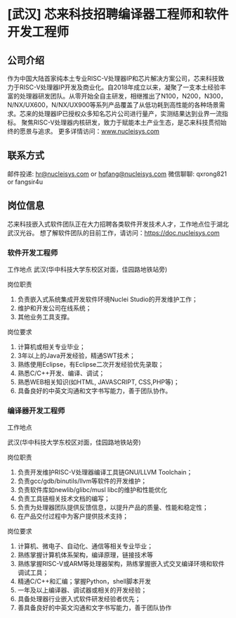 # [武汉] 芯来科技招聘编译器工程师和软件开发工程师

## 公司介绍

作为中国大陆首家纯本土专业RISC-V处理器IP和芯片解决方案公司，芯来科技致力于RISC-V处理器IP开发及商业化。自2018年成立以来，凝聚了一支本土经验丰富的处理器研发团队。从零开始全自主研发，相继推出了N100，N200，N300，N/NX/UX600，N/NX/UX900等系列产品覆盖了从低功耗到高性能的各种场景需求。芯来的处理器IP已授权众多知名芯片公司进行量产，实测结果达到业界一流指标。
聚焦RISC-V处理器内核研发，致力于赋能本土产业生态，是芯来科技贯彻始终的愿景与追求。
更多详情访问：www.nucleisys.com

## 联系方式

邮件投递: hr@nucleisys.com or hqfang@nucleisys.com
微信聊聊: qxrong821 or fangsir4u

## 岗位信息

芯来科技嵌入式软件团队正在大力招聘各类软件开发技术人才，工作地点位于湖北武汉光谷。
想了解软件团队的目前工作，请访问：https://doc.nucleisys.com

### 软件开发工程师

工作地点
武汉(华中科技大学东校区对面，佳园路地铁站旁)

岗位职责
1. 负责嵌入式系统集成开发软件环境Nuclei Studio的开发维护工作；
2. 维护和开发公司在线系统；
3. 其他业务工具支撑。

岗位要求
1. 计算机或相关专业毕业；
2. 3年以上的Java开发经验，精通SWT技术；
3. 熟练使用Eclipse，有Eclipse二次开发经验优先录取；
4. 熟悉C/C++开发、编译、调试；
5. 熟悉WEB相关知识(如HTML, JAVASCRIPT, CSS,PHP等)；
6. 具备良好的中英文沟通和文字书写能力，善于团队协作。

### 编译器开发工程师

工作地点

武汉(华中科技大学东校区对面，佳园路地铁站旁)

岗位职责

1. 负责开发维护RISC-V处理器编译工具链GNU/LLVM Toolchain；
2. 负责gcc/gdb/binutils/llvm等软件的开发维护；
3. 负责软件库如newlib/glibc/musl libc的维护和性能优化
4. 负责工具链相关技术文档的编写；
5. 负责为处理器团队提供反馈信息，以提升产品的质量、性能和稳定性；
6. 在产品交付过程中为客户提供技术支持；

岗位要求

1. 计算机、微电子、自动化、通信等相关专业毕业；
2. 熟练掌握计算机体系架构，编译原理，链接技术等
3. 熟练掌握RISC-V或ARM等处理器架构，熟练掌握嵌入式交叉编译环境和软件调试工具；
4. 精通C/C++和汇编；掌握Python，shell脚本开发
5. 一年及以上编译器、调试器或相关的开发经验；
6. 具备处理器行业嵌入式软件研发经验者优先；
7. 善具备良好的中英文沟通和文字书写能力，善于团队协作
